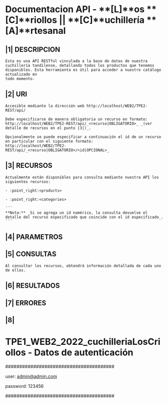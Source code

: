# Documentacion API - **[L]**os **[C]**riollos || **[C]**uchillería **[A]**rtesanal

## |1| DESCRIPCION
    Esta es una API RESTful vinculada a la base de datos de nuestra cuchillería tandilense, detallando todos los productos que tenemos disponibles. Esta herramienta es útil para acceder a nuestro catálogo actualizado en 
    todo momento.    

## |2| URI
    Accesible mediante la dirección web http://localhost/WEB2/TPE2-REST/api/
    
    Debe especificarse de manera obligatoria un recurso en formato:
    http://localhost/WEB2/TPE2-REST/api/_<recurso|OBLIGATORIO>_ _(ver detalle de recursos en el punto |3|)_. 

    Opcionalmente se puede especificar a continuación el id de un recurso en particular con el siguiente formato:
    http://localhost/WEB2/TPE2-REST/api/_<recurso|OBLIGATORIO>/<id|OPCIONAL>_

## |3| RECURSOS
    Actualmente están disponibles para consulta mediante nuestra API los siguientes recursos:

    - :point_right:<products>

    - :point_right:<categories>

    ´´´
    **Nota:** _Si se agrega un id numérico, la consulta devuelve el detalle del recurso especificado que coincide con el id especificado_.
    ´´´

## |4| PARAMETROS


## |5| CONSULTAS
    Al consultar los recursos, obtendrá información detallada de cada uno de ellos.

## |6| RESULTADOS 

## |7| ERRORES

## |8|

# TPE1_WEB2_2022_cuchilleriaLosCriollos - Datos de autenticación

#######################################

user: admin@admin.com

password: 123456

#######################################
